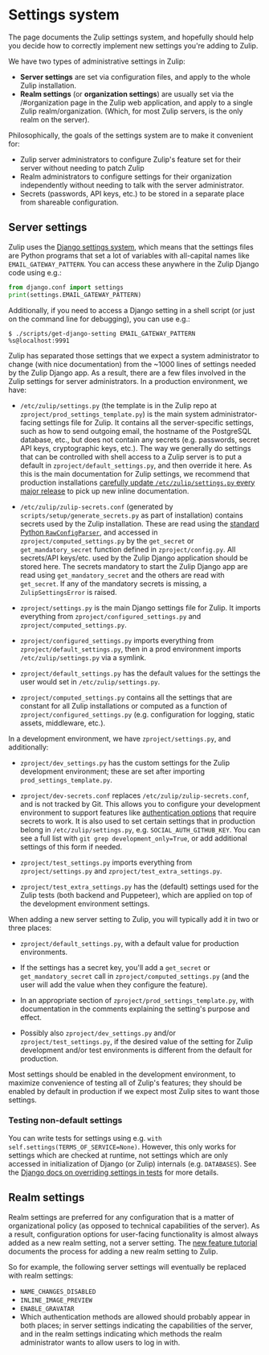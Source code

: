 # Settings system

The page documents the Zulip settings system, and hopefully should
help you decide how to correctly implement new settings you're adding
to Zulip.

We have two types of administrative settings in Zulip:

- **Server settings** are set via configuration files, and apply to
  the whole Zulip installation.
- **Realm settings** (or **organization settings**) are usually
  set via the /#organization page in the Zulip web application, and
  apply to a single Zulip realm/organization. (Which, for most Zulip
  servers, is the only realm on the server).

Philosophically, the goals of the settings system are to make it
convenient for:

- Zulip server administrators to configure
  Zulip's feature set for their server without needing to patch Zulip
- Realm administrators to configure settings for their organization
  independently without needing to talk with the server administrator.
- Secrets (passwords, API keys, etc.) to be stored in a separate place
  from shareable configuration.

## Server settings

Zulip uses the [Django settings
system](https://docs.djangoproject.com/en/3.2/topics/settings/), which
means that the settings files are Python programs that set a lot of
variables with all-capital names like `EMAIL_GATEWAY_PATTERN`. You can
access these anywhere in the Zulip Django code using e.g.:

```python
from django.conf import settings
print(settings.EMAIL_GATEWAY_PATTERN)
```

Additionally, if you need to access a Django setting in a shell
script (or just on the command line for debugging), you can use e.g.:

```console
$ ./scripts/get-django-setting EMAIL_GATEWAY_PATTERN
%s@localhost:9991
```

Zulip has separated those settings that we expect a system
administrator to change (with nice documentation) from the ~1000 lines
of settings needed by the Zulip Django app. As a result, there are a
few files involved in the Zulip settings for server administrators.
In a production environment, we have:

- `/etc/zulip/settings.py` (the template is in the Zulip repo at
  `zproject/prod_settings_template.py`) is the main system
  administrator-facing settings file for Zulip. It contains all the
  server-specific settings, such as how to send outgoing email, the
  hostname of the PostgreSQL database, etc., but does not contain any
  secrets (e.g. passwords, secret API keys, cryptographic keys, etc.).
  The way we generally do settings that can be controlled with shell
  access to a Zulip server is to put a default in
  `zproject/default_settings.py`, and then override it here. As this
  is the main documentation for Zulip settings, we recommend that
  production installations [carefully update `/etc/zulip/settings.py`
  every major
  release](../production/upgrade-or-modify.md#updating-settingspy-inline-documentation)
  to pick up new inline documentation.

- `/etc/zulip/zulip-secrets.conf` (generated by
  `scripts/setup/generate_secrets.py` as part of installation)
  contains secrets used by the Zulip installation. These are read
  using the [standard Python
  `RawConfigParser`](https://docs.python.org/3/library/configparser.html#configparser.RawConfigParser),
  and accessed in `zproject/computed_settings.py` by the `get_secret`
  or `get_mandatory_secret` function defined in `zproject/config.py`.
  All secrets/API keys/etc. used by the Zulip Django application should
  be stored here. The secrets mandatory to start the Zulip Django app
  are read using `get_mandatory_secret` and the others are read with
  `get_secret`. If any of the mandatory secrets is missing, a
  `ZulipSettingsError` is raised.

- `zproject/settings.py` is the main Django settings file for Zulip.
  It imports everything from `zproject/configured_settings.py` and
  `zproject/computed_settings.py`.

- `zproject/configured_settings.py` imports everything from
  `zproject/default_settings.py`, then in a prod environment imports
  `/etc/zulip/settings.py` via a symlink.

- `zproject/default_settings.py` has the default values for the settings the
  user would set in `/etc/zulip/settings.py`.

- `zproject/computed_settings.py` contains all the settings that are
  constant for all Zulip installations or computed as a function of
  `zproject/configured_settings.py` (e.g. configuration for logging,
  static assets, middleware, etc.).

In a development environment, we have `zproject/settings.py`, and
additionally:

- `zproject/dev_settings.py` has the custom settings for the Zulip development
  environment; these are set after importing `prod_settings_template.py`.

- `zproject/dev-secrets.conf` replaces
  `/etc/zulip/zulip-secrets.conf`, and is not tracked by Git. This
  allows you to configure your development environment to support
  features like [authentication
  options](../development/authentication.md) that require secrets to
  work. It is also used to set certain settings that in production
  belong in `/etc/zulip/settings.py`, e.g. `SOCIAL_AUTH_GITHUB_KEY`.
  You can see a full list with `git grep development_only=True`, or
  add additional settings of this form if needed.

- `zproject/test_settings.py` imports everything from
  `zproject/settings.py` and `zproject/test_extra_settings.py`.

- `zproject/test_extra_settings.py` has the (default) settings used
  for the Zulip tests (both backend and Puppeteer), which are applied on
  top of the development environment settings.

When adding a new server setting to Zulip, you will typically add it
in two or three places:

- `zproject/default_settings.py`, with a default value
  for production environments.

- If the settings has a secret key,
  you'll add a `get_secret` or `get_mandatory_secret` call in
  `zproject/computed_settings.py` (and the
  user will add the value when they configure the feature).

- In an appropriate section of `zproject/prod_settings_template.py`,
  with documentation in the comments explaining the setting's
  purpose and effect.

- Possibly also `zproject/dev_settings.py` and/or
  `zproject/test_settings.py`, if the desired value of the setting for
  Zulip development and/or test environments is different from the
  default for production.

Most settings should be enabled in the development environment, to
maximize convenience of testing all of Zulip's features; they should
be enabled by default in production if we expect most Zulip sites to
want those settings.

### Testing non-default settings

You can write tests for settings using e.g.
`with self.settings(TERMS_OF_SERVICE=None)`. However, this only works
for settings which are checked at runtime, not settings which are only
accessed in initialization of Django (or Zulip) internals
(e.g. `DATABASES`). See the [Django docs on overriding settings in
tests][django-test-settings] for more details.

[django-test-settings]: https://docs.djangoproject.com/en/3.2/topics/testing/tools/#overriding-settings

## Realm settings

Realm settings are preferred for any configuration that is a matter of
organizational policy (as opposed to technical capabilities of the
server). As a result, configuration options for user-facing
functionality is almost always added as a new realm setting, not a
server setting. The [new feature tutorial][doc-newfeat] documents the
process for adding a new realm setting to Zulip.

So for example, the following server settings will eventually be
replaced with realm settings:

- `NAME_CHANGES_DISABLED`
- `INLINE_IMAGE_PREVIEW`
- `ENABLE_GRAVATAR`
- Which authentication methods are allowed should probably appear in
  both places; in server settings indicating the capabilities of the
  server, and in the realm settings indicating which methods the realm
  administrator wants to allow users to log in with.

[doc-newfeat]: ../tutorials/new-feature-tutorial.md
